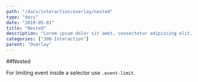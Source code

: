 ```yaml
---
path: "/docs/interaction/overlay/nested"
type: "docs"
date: "2019-05-01"
title: "Nested"
description: "Lorem ipsum dolor sit amet, consectetur adipiscing elit. Nunc tempus laoreet leo sit amet iaculis."
categories: ["300-Interaction"]
parent: "Overlay"
---
```


##Nested

For limiting event inside a selector use `.event-limit`.

<demo>
  <demovanilla src="demos/docs/interaction/overlay/nested" name="nested">
  </demovanilla>
</demo>
